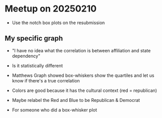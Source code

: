 # Meetup on 20250210
- Use the notch box plots on the resubmission
    
## My specific graph
- "I have no idea what the correlation is between affiliation and state dependency"
- Is it statistically different
- Matthews Graph showed box-whiskers show the quartiles and let us know if there's a true correlation
- Colors are good because it has the cultural context (red = republican)
- Maybe relabel the Red and Blue to be Republican & Democrat

- For someone who did a box-whisker plot 